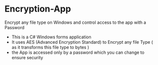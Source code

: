 # Encryption-App
Encrypt any file type on Windows and control access to the app with a Password

- This is a C# Windows forms application
- It uses AES (Advanced Encryption Standard) to Encrypt any file Type ( as it transforms this file type to bytes )
- the App is accessed only by a password which you can change to ensure security


